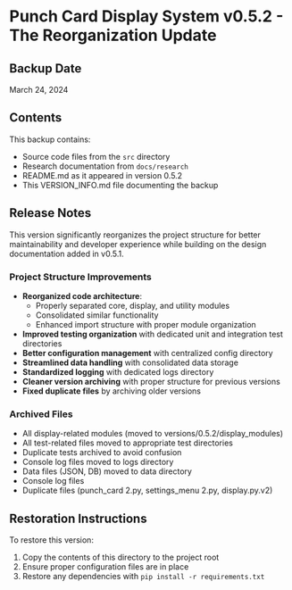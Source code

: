 # Punch Card Display System v0.5.2 - The Reorganization Update

## Backup Date
March 24, 2024

## Contents
This backup contains:
- Source code files from the `src` directory
- Research documentation from `docs/research`
- README.md as it appeared in version 0.5.2
- This VERSION_INFO.md file documenting the backup

## Release Notes
This version significantly reorganizes the project structure for better maintainability and developer experience while building on the design documentation added in v0.5.1.

### Project Structure Improvements
- **Reorganized code architecture**:
  - Properly separated core, display, and utility modules
  - Consolidated similar functionality
  - Enhanced import structure with proper module organization
- **Improved testing organization** with dedicated unit and integration test directories
- **Better configuration management** with centralized config directory
- **Streamlined data handling** with consolidated data storage
- **Standardized logging** with dedicated logs directory
- **Cleaner version archiving** with proper structure for previous versions
- **Fixed duplicate files** by archiving older versions

### Archived Files
- All display-related modules (moved to versions/0.5.2/display_modules)
- All test-related files moved to appropriate test directories
- Duplicate tests archived to avoid confusion
- Console log files moved to logs directory
- Data files (JSON, DB) moved to data directory
- Console log files
- Duplicate files (punch_card 2.py, settings_menu 2.py, display.py.v2)

## Restoration Instructions
To restore this version:
1. Copy the contents of this directory to the project root
2. Ensure proper configuration files are in place
3. Restore any dependencies with `pip install -r requirements.txt` 